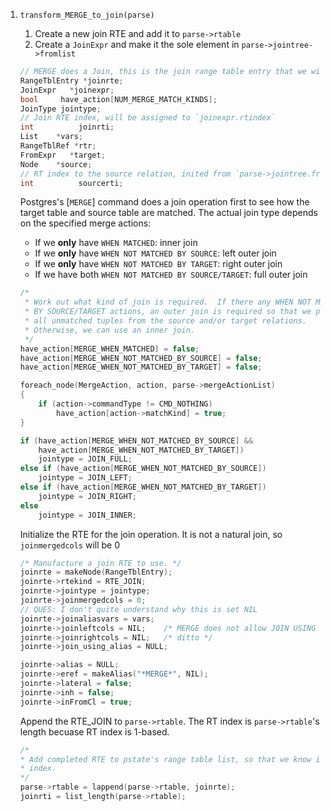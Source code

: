 1. `transform_MERGE_to_join(parse)`

   1. Create a new join RTE and add it to `parse->rtable`
   2. Create a `JoinExpr` and make it the sole element in `parse->jointree->fromlist`

   ```c
   // MERGE does a Join, this is the join range table entry that we will create
   RangeTblEntry *joinrte;
   JoinExpr   *joinexpr;
   bool		have_action[NUM_MERGE_MATCH_KINDS];
   JoinType	jointype;
   // Join RTE index, will be assigned to `joinexpr.rtindex`
   int			joinrti;
   List	   *vars;
   RangeTblRef *rtr;
   FromExpr   *target;
   Node	   *source;
   // RT index to the source relation, inited from `parse->jointree.from_list[0]`
   int			sourcerti;
   ```

   Postgres's [`MERGE`] command does a join operation first to see how the
   target table and source table are matched. The actual join type depends on
   the specified merge actions:

   * If we **only** have `WHEN MATCHED`: inner join
   * If we **only** have `WHEN NOT MATCHED BY SOURCE`: left outer join
   * If we **only** have `WHEN NOT MATCHED BY TARGET`: right outer join
   * If we have both `WHEN NOT MATCHED BY SOURCE/TARGET`: full outer join

    ```c
    /*
     * Work out what kind of join is required.  If there any WHEN NOT MATCHED
     * BY SOURCE/TARGET actions, an outer join is required so that we process
     * all unmatched tuples from the source and/or target relations.
     * Otherwise, we can use an inner join.
     */
    have_action[MERGE_WHEN_MATCHED] = false;
    have_action[MERGE_WHEN_NOT_MATCHED_BY_SOURCE] = false;
    have_action[MERGE_WHEN_NOT_MATCHED_BY_TARGET] = false;

    foreach_node(MergeAction, action, parse->mergeActionList)
    {
        if (action->commandType != CMD_NOTHING)
            have_action[action->matchKind] = true;
    }

    if (have_action[MERGE_WHEN_NOT_MATCHED_BY_SOURCE] &&
        have_action[MERGE_WHEN_NOT_MATCHED_BY_TARGET])
        jointype = JOIN_FULL;
    else if (have_action[MERGE_WHEN_NOT_MATCHED_BY_SOURCE])
        jointype = JOIN_LEFT;
    else if (have_action[MERGE_WHEN_NOT_MATCHED_BY_TARGET])
        jointype = JOIN_RIGHT;
    else
        jointype = JOIN_INNER;
    ```
    
    Initialize the RTE for the join operation. It is not a natural join, so
    `joinmergedcols` will be 0

    ```c
    /* Manufacture a join RTE to use. */
    joinrte = makeNode(RangeTblEntry);
    joinrte->rtekind = RTE_JOIN;
    joinrte->jointype = jointype;
    joinrte->joinmergedcols = 0;
    // QUES: I don't quite understand why this is set NIL
    joinrte->joinaliasvars = vars;
    joinrte->joinleftcols = NIL;	/* MERGE does not allow JOIN USING */
    joinrte->joinrightcols = NIL;	/* ditto */
    joinrte->join_using_alias = NULL;
    
    joinrte->alias = NULL;
    joinrte->eref = makeAlias("*MERGE*", NIL);
    joinrte->lateral = false;
    joinrte->inh = false;
    joinrte->inFromCl = true;
    ```
    
    Append the RTE_JOIN to `parse->rtable`. The RT index is `parse->rtable`'s
    length becuase RT index is 1-based.
    
    ```c
    /*
    * Add completed RTE to pstate's range table list, so that we know its
    * index.
    */
    parse->rtable = lappend(parse->rtable, joinrte);
    joinrti = list_length(parse->rtable);
    ```